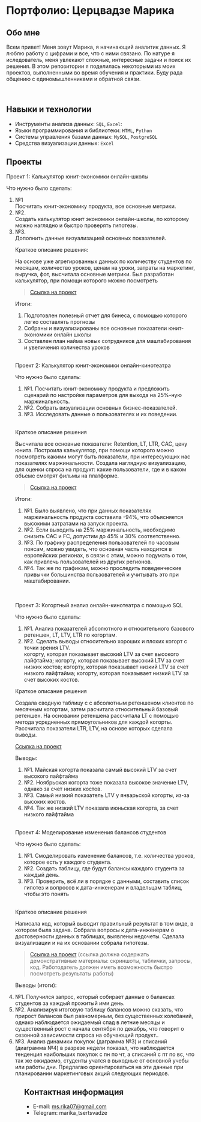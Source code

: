 # Портфолио: Церцвадзе Марика

## Обо мне 

Всем привет! Меня зовут Марика, я начинающий аналитик данных. 
Я люблю работу с цифрами и все, что с ними связано.
По натуре я иследователь, меня увлекают сложные, интересные задачи и поиск их решения.
В этом репозитории я поделилась некоторыми из моих проектов, выполненными во время обучения и практики.
Буду рада общению с единомышленниками и обратной связи.

<br>

## Навыки и технологии
- Инструменты анализа данных: ``SQL``, ``Excel``: 
- Языки программирования и библиотеки: ``HTML``, ``Python`` 
- Системы управления базами данных: ``MySQL``, ``PostgreSQL``
- Средства визуализации данных: ``Excel``

  
## Проекты
<p> Проект 1: Калькулятор юнит-экономики онлайн-школы</p>
<p>Что нужно было сделать:<p>
<ol>
  <li>№1</li>Посчитать юнит-экономику продукта, все основные метрики.
  <li>№2.</li>Создать калькулятор юнит экономики онлайн-школы, по которому можно наглядно и быстро проверять гипотезы. 
  <li>№3.</li>Дополнить данные визуализацией основных показателей.

  <br>

  
<p>Краткое описание решения:<p>

На основе уже агрегированных данных по количеству студентов по месяцам, количество уроков, ценам на уроки, затраты на маркетинг, выручка, фот,
высчитала основные метрики. Был разработан калькулятор, при помощи которого можно посмотреть 


> <a href="Сборка калькулятора юнит-экономики.xlsx">Ссылка на проект</a>



<p>Итоги:<p>
<ol>
  <li>Подготовлен полезный отчет для бинеса, с помощью которого легко составлять прогнозы</li>
  <li>Собраны и визуализированы все основные показатели юнит-экономики онлайн школы</li>
  <li>Составлен план найма новых сотрудников для маштабирования и увеличения количества уроков</li>
</ol>

<br> 


<p> Проект 2: Калькулятор юнит-экономики онлайн-кинотеатра</p>
<p>Что нужно было сделать:<p>
<ol>
  <li>№1. Посчитать юнит-экономику продукта и предложить сценарий по настройке параметров для выхода на 25%-ную маржинальность.</li>
  <li>№2. Собрать визуализации основных бизнес-показателей.</li>
  <li>№3. Исследовать данные о пользователях и их поведении.</li>
</ol>
<br>

<p>Краткое описание решения<p>
Высчитала все основные показатели: Retention, LT, LTR, CAC, цену юнита. Построила калькулятор, при помощи которого можно посмотреть какими могут быть показатели, при интересующих нас показателях маржинальности. Создала наглядную визуализацию, для оценки спроса на продукт: какие пользователи, где и в каком объеме смотрят фильмы на платформе.


> <a href="Калькулятор юнит-экономики онлайн-кинотеатра">Ссылка на проект</a>

 
<p>Итоги:<p>
<ol>
  <li>№1. Было выявлено, что при данных показателях маржинальность продукта составила -94%, что объясняется высокими затратами на запуск проекта.</li>
  <li>№2. Если выходить на 25% маржинальность, необходимо снизить CAC и FC, допустим до 45% и 30% соответственно.</li>
  <li>№3. По графику распределения пользователей по часовым поясам, можно увидеть, что основная часть находится в европейских регионах, в связи с этим, можно подумать о том, как привлечь пользователей из других регионов.</li>
  <li>№4. Так же по графикам, можно проследить поведенческие привычки большинства пользователей и учитывать это при маштабировании. </li>
</ol>

<br> 

<br> 
<p> Проект 3: Когортный анализ онлайн-кинотеатра с помощью SQL</p>
<p>Что нужно было сделать:<p>
<ol>
  <li>№1. Анализ показателей абсолютного и относительного базового ретеншен, LT, LTV, LTR по когортам. </li>
  <li>№2. Сделать выводы относительно хороших и плохих когорт с точки зрения LTV.</li>
  когорту, которая показывает высокий LTV за счет высокого лайфтайма;
 когорту, которая показывает высокий LTV за счет низких костов;
 когорту, которая показывает низкий LTV за счет низкого лайфтайма;
 когорту, которая показывает низкий LTV за счет высоких костов.
</ol>

<p>Краткое описание решения<p>
Создала сводную таблицу с с абсолютным ретеншеном клиентов по месячным когортам, затем расчитала относительный базовый ретеншен. На основании ретеншена рассчитала LT с помощью метода усредненных прямоугольников для каждой когорты. Рассчитала показатели LTR, LTV, на основе которых сделала выводы.

<a href="Когортный анализ онлайн школа.xlsx">Ссылка на проект</a>

  <p>Выводы:<p>
<ol>
  <li>№1. Майская когорта показала самый высокий LTV за счет высокого лайфтайма</li>
  <li>№2. Ноябрьская когорта тоже показала высокое значение LTV, однако за счет низких костов.</li>
  <li>№3. Самый низкий показатель LTV у январьской когорты, из-за высоких костов. </li>
  <li>№4. Так же низкий LTV показала июньская когорта, за счет низкого лайфтайма</li>
</ol>

<br> 
<p>Проект 4: Моделирование изменения балансов студентов</p> 
<p>Что нужно было сделать:<p>

<ol>
  <li>№1. Смоделировать изменение балансов, т.е. количества уроков, которое есть у каждого студента. </li>
  <li>№2. Создать таблицу, где будут балансы каждого студента за каждый день.</li>
  <li>№3. Проверить, всё ли в порядке с данными, составить список гипотез и вопросов к дата-инженерам и владельцам таблиц, чтобы это понять</li>
</ol>
<br>

<p>Краткое описание решения<p>
Написала код, который выводит правильный результат в том виде, в котором была задача. Собрала вопросы к дата-инженерам о достоверности данных в таблицах, выявлены недочеты. Сделала визуализации и на их основании собрала гипотезы.


> <a href="https://github.com/Skyproportfolio/data-analytics-5month/blob/main/Проект%205.xlsx">Ссылка на проект</a>
(ссылка должна содержать демонстративные материалы: скриншоты, таблички, запросы, код. Работодатель должен иметь возможность быстро посмотреть результаты работы)

 <p>Выводы (итоги):<p>
 <li>№1. Получился запрос, который собирает данные о балансах студентов за каждый прожитый ими день.</li>
 <li>№2. Анализируя итоговую таблицу балансов можно сказать, что прирост балансов был равномерным, без существенных колебаний, однако наблюдается ожидаемый спад в летние месяцы и существенный рост с начала сентября по декабрь, что говорит о сезонной зависимости спроса на обучающий продукт.. </li>
 <li>№3. Анализ динамики покупок (даграмма №3) и списаний (диаграмма №4) в разрезе недели показал, что наблюдается тенденция наибольших покупок с пн по чт, а списаний с пт по вс, что так же ожидаемо, студенты учатся в выходные от основной учебы или работы дни. Предлагаю ориентироваться на эти данные при планировании маркетинговых акций следующих периодов.</li>
<ol>

## Контактная информация
- E-mail: ms.rika07@gmail.com
- Telegram: marika_tsertsvadze
